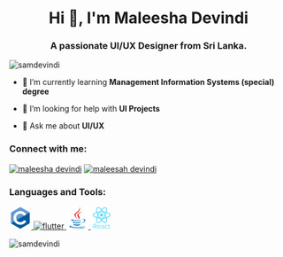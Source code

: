 <h1 align="center">Hi 👋, I'm Maleesha Devindi</h1>
<h3 align="center">A passionate UI/UX Designer from Sri Lanka.</h3>

<p align="left"> <img src="https://komarev.com/ghpvc/?username=samdevindi&label=Profile%20views&color=0e75b6&style=flat" alt="samdevindi" /> </p>

- 🌱 I’m currently learning **Management Information Systems (special) degree**

- 🤝 I’m looking for help with **UI Projects**

- 💬 Ask me about **UI/UX**

<h3 align="left">Connect with me:</h3>
<p align="left">
<a href="https://linkedin.com/in/maleesha devindi" target="blank"><img align="center" src="https://raw.githubusercontent.com/rahuldkjain/github-profile-readme-generator/master/src/images/icons/Social/linked-in-alt.svg" alt="maleesha devindi" height="30" width="40" /></a>
<a href="https://www.behance.net/maleesah devindi" target="blank"><img align="center" src="https://raw.githubusercontent.com/rahuldkjain/github-profile-readme-generator/master/src/images/icons/Social/behance.svg" alt="maleesah devindi" height="30" width="40" /></a>
</p>

<h3 align="left">Languages and Tools:</h3>
<p align="left"> <a href="https://www.cprogramming.com/" target="_blank" rel="noreferrer"> <img src="https://raw.githubusercontent.com/devicons/devicon/master/icons/c/c-original.svg" alt="c" width="40" height="40"/> </a> <a href="https://flutter.dev" target="_blank" rel="noreferrer"> <img src="https://www.vectorlogo.zone/logos/flutterio/flutterio-icon.svg" alt="flutter" width="40" height="40"/> </a> <a href="https://www.java.com" target="_blank" rel="noreferrer"> <img src="https://raw.githubusercontent.com/devicons/devicon/master/icons/java/java-original.svg" alt="java" width="40" height="40"/> </a> <a href="https://reactjs.org/" target="_blank" rel="noreferrer"> <img src="https://raw.githubusercontent.com/devicons/devicon/master/icons/react/react-original-wordmark.svg" alt="react" width="40" height="40"/> </a> </p>

<p><img align="center" src="https://github-readme-stats.vercel.app/api/top-langs?username=samdevindi&show_icons=true&locale=en&layout=compact" alt="samdevindi" /></p>
